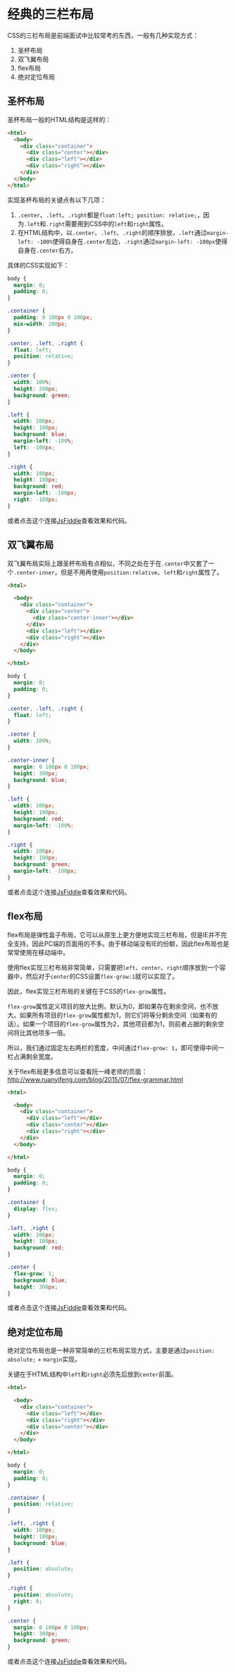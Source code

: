 # 经典的三栏布局
CSS的三栏布局是前端面试中比较常考的东西，一般有几种实现方式：
1. 圣杯布局
2. 双飞翼布局
3. flex布局
4. 绝对定位布局

## 圣杯布局
圣杯布局一般的HTML结构是这样的：
```html
<html>
  <body>
    <div class="container">
      <div class="center"></div>
      <div class="left"></div>
      <div class="right"></div>
    </div>
  </body>
</html>
```

实现圣杯布局的关键点有以下几项：
1. `.center`、`.left`、`.right`都是`float:left; position: relative;`，因为`.left`和`.right`需要用到CSS中的`left`和`right`属性。
2. 在HTML结构中，以`.center`、`.left`、`.right`的顺序排放，`.left`通过`margin-left: -100%`使得自身在`.center`左边，`.right`通过`margin-left: -100px`使得自身在`.center`右方。

具体的CSS实现如下：
```css
body {
  margin: 0;
  padding: 0;
}

.container {
  padding: 0 100px 0 100px;
  min-width: 200px;
}

.center, .left, .right {
  float: left;
  position: relative;
}

.center {
  width: 100%;
  height: 200px;
  background: green;
}

.left {
  width: 100px;
  height: 100px;
  background: blue;
  margin-left: -100%;
  left: -100px;
}

.right {
  width: 100px;
  height: 100px;
  background: red;
  margin-left: -100px;
  right: -100px;
}
```

或者点击这个连接[JsFiddle](https://jsfiddle.net/logcas/8vc3h5gm/2/)查看效果和代码。

## 双飞翼布局
双飞翼布局实际上跟圣杯布局有点相似，不同之处在于在`.center`中又套了一个`.center-inner`，但是不用再使用`position:relative`、`left`和`right`属性了。

```html
<html>

  <body>
    <div class="container">
      <div class="center">
        <div class="center-inner"></div>
      </div>
      <div class="left"></div>
      <div class="right"></div>
    </div>
  </body>

</html>

```

```css
body {
  margin: 0;
  padding: 0;
}

.center, .left, .right {
  float: left;
}

.center {
  width: 100%;
}

.center-inner {
  margin: 0 100px 0 100px;
  height: 300px;
  background: blue;
}

.left {
  width: 100px;
  height: 100px;
  background: red;
  margin-left: -100%;
}

.right {
  width: 100px;
  height: 100px;
  background: green;
  margin-left: -100px;
}
```

或者点击这个连接[JsFiddle](https://jsfiddle.net/logcas/3089jsxz/)查看效果和代码。


## flex布局
flex布局是弹性盒子布局，它可以从原生上更方便地实现三栏布局，但是IE并不完全支持，因此PC端的页面用的不多。由于移动端没有IE的份额，因此flex布局也是常常使用在移动端中。

使用flex实现三栏布局非常简单，只需要把`left`、`center`、`right`顺序放到一个容器中，然后对于`center`的CSS设置`flex-grow:1`就可以实现了。

因此，flex实现三栏布局的关键在于CSS的`flex-grow`属性。

`flex-grow`属性定义项目的放大比例，默认为0，即如果存在剩余空间，也不放大。如果所有项目的`flex-grow`属性都为1，则它们将等分剩余空间（如果有的话）。如果一个项目的`flex-grow`属性为2，其他项目都为1，则前者占据的剩余空间将比其他项多一倍。

所以，我们通过固定左右两栏的宽度，中间通过`flex-grow: 1`，即可使得中间一栏占满剩余宽度。

关于flex布局更多信息可以查看阮一峰老师的页面：http://www.ruanyifeng.com/blog/2015/07/flex-grammar.html

```html
<html>

  <body>
    <div class="container">
      <div class="left"></div>
      <div class="center"></div>
      <div class="right"></div>
    </div>
  </body>

</html>
```

```css
body {
  margin: 0;
  padding: 0;
}

.container {
  display: flex;
}

.left, .right {
  width: 100px;
  height: 100px;
  background: red;
}

.center {
  flex-grow: 1;
  background: blue;
  height: 300px;
}
```

或者点击这个连接[JsFiddle](https://jsfiddle.net/logcas/yczwrtn0/)查看效果和代码。

## 绝对定位布局
绝对定位布局也是一种非常简单的三栏布局实现方式，主要是通过`position: absolute;` + `margin`实现。

关键在于HTML结构中`left`和`right`必须先后放到`center`前面。

```html
<html>

  <body>
    <div class="container">
      <div class="left"></div>
      <div class="right"></div>
      <div class="center"></div>
    </div>
  </body>

</html>
```

```css
body {
  margin: 0;
  padding: 0;
}

.container {
  position: relative;
}

.left, .right {
  width: 100px;
  height: 100px;
  background: blue;
}

.left {
  position: absolute;
}

.right {
  position: absolute;
  right: 0;
}

.center {
  margin: 0 100px 0 100px;
  height: 300px;
  background: green;
}
```

或者点击这个连接[JsFiddle](https://jsfiddle.net/logcas/g0an5m8t/1/)查看效果和代码。
